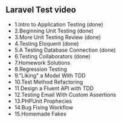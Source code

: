 
## Laravel Test video



- 1.Intro to Application Testing (done)
- 2.Beginning Unit Testing (done)
- 3.More Unit Testing Review (done)
- 4.Testing Eloquent (done)
- 5.A Testing Database Connection (done)
- 6.Testing Collaborators (done)
- 7.Homework Solutions
- 8.Regression Testing
- 9."Liking" a Model With TDD
- 10.Test Method Refactoring
- 11.Design a Fluent API with TDD
- 12.Testing Email With Custom Assertions
- 13.PHPUnit Prophecies
- 14.Bug Fixing Workflow
- 15.Homemade Fakes
